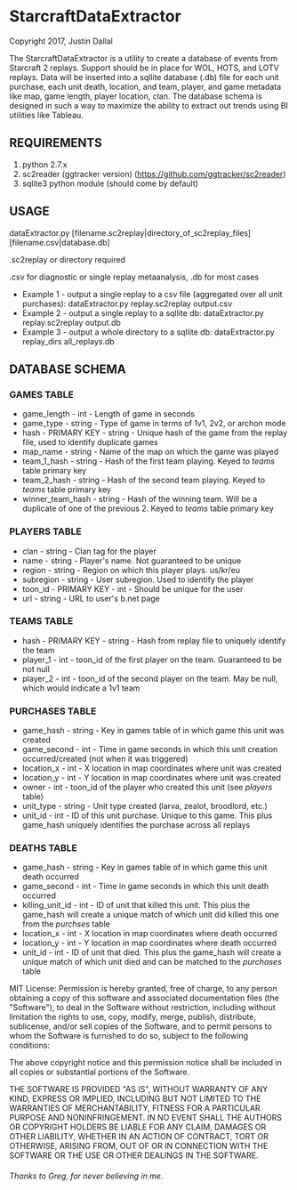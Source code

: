 # StarcraftDataExtractor #
Copyright 2017, Justin Dallal

The StarcraftDataExtractor is a utility to create a database of events from Starcraft 2 replays.  Support should be in place for WOL, HOTS, and LOTV replays.  Data will be inserted into a sqllite database (.db) file for each unit purchase, each unit death, location, and team, player, and game metadata like map, game length, player location, clan.  The database schema is designed in such a way to maximize the ability to extract out trends using BI utilities like Tableau.

## REQUIREMENTS
1.  python 2.7.x
2.  sc2reader (ggtracker version) (https://github.com/ggtracker/sc2reader)
3.  sqlite3 python module (should come by default)

## USAGE
dataExtractor.py [filename.sc2replay|directory_of_sc2replay_files] [filename.csv|database.db]

  .sc2replay or directory required

  .csv for diagnostic or single replay metaanalysis, .db for most cases

  * Example 1 - output a single replay to a csv file (aggregated over all unit purchases): dataExtractor.py replay.sc2replay output.csv
  * Example 2 - output a single replay to a sqllite db: dataExtractor.py replay.sc2replay output.db
  * Example 3 - output a whole directory to a sqllite db: dataExtractor.py replay_dirs all_replays.db

## DATABASE SCHEMA
### GAMES TABLE
* game_length - int - Length of game in seconds
* game_type - string - Type of game in terms of 1v1, 2v2, or archon mode
* hash - PRIMARY KEY - string - Unique hash of the game from the replay file, used to identify duplicate games
* map_name - string - Name of the map on which the game was played
* team_1_hash - string - Hash of the first team playing.  Keyed to *teams* table primary key
* team_2_hash - string - Hash of the second team playing.  Keyed to *teams* table primary key
* winner_team_hash - string - Hash of the winning team.  Will be a duplicate of one of the previous 2.  Keyed to *teams* table primary key

### PLAYERS TABLE
* clan - string - Clan tag for the player
* name - string - Player's name.  Not guaranteed to be unique
* region - string - Region on which this player plays.  us/kr/eu
* subregion - string - User subregion.  Used to identify the player
* toon_id - PRIMARY KEY - int - Should be unique for the user
* url - string - URL to user's b.net page

### TEAMS TABLE
* hash - PRIMARY KEY - string - Hash from replay file to uniquely identify the team
* player_1 - int - toon_id of the first player on the team.  Guaranteed to be not null
* player_2 - int - toon_id of the second player on the team.  May be null, which would indicate a 1v1 team

### PURCHASES TABLE
* game_hash - string - Key in games table of in which game this unit was created
* game_second - int - Time in game seconds in which this unit creation occurred/created (not when it was triggered)
* location_x - int - X location in map coordinates where unit was created
* location_y - int - Y location in map coordinates where unit was created
* owner - int - toon_id of the player who created this unit (see *players* table)
* unit_type - string - Unit type created (larva, zealot, broodlord, etc.)
* unit_id - int - ID of this unit purchase.  Unique to this game.  This plus game_hash uniquely identifies the purchase across all replays

### DEATHS TABLE
* game_hash - string - Key in games table of in which game this unit death occurred
* game_second - int - Time in game seconds in which this unit death occurred
* killing_unit_id - int - ID of unit that killed this unit.  This plus the game_hash will create a unique match of which unit did killed this one from the *purchses* table
* location_x - int - X location in map coordinates where death occurred
* location_y - int - Y location in map coordinates where death occurred
* unit_id - int - ID of unit that died.  This plus the game_hash will create a unique match of which unit died and can be matched to the *purchases* table

MIT License:
Permission is hereby granted, free of charge, to any person obtaining a copy of this software and associated documentation files (the "Software"), to deal in the Software without restriction, including without limitation the rights to use, copy, modify, merge, publish, distribute, sublicense, and/or sell copies of the Software, and to permit persons to whom the Software is furnished to do so, subject to the following conditions:

The above copyright notice and this permission notice shall be included in all copies or substantial portions of the Software.

THE SOFTWARE IS PROVIDED "AS IS", WITHOUT WARRANTY OF ANY KIND, EXPRESS OR IMPLIED, INCLUDING BUT NOT LIMITED TO THE WARRANTIES OF MERCHANTABILITY, FITNESS FOR A PARTICULAR PURPOSE AND NONINFRINGEMENT. IN NO EVENT SHALL THE AUTHORS OR COPYRIGHT HOLDERS BE LIABLE FOR ANY CLAIM, DAMAGES OR OTHER LIABILITY, WHETHER IN AN ACTION OF CONTRACT, TORT OR OTHERWISE, ARISING FROM, OUT OF OR IN CONNECTION WITH THE SOFTWARE OR THE USE OR OTHER DEALINGS IN THE SOFTWARE.

###### Thanks to Greg, for never believing in me.
